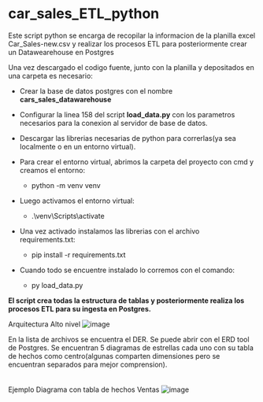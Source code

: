# car_sales_ETL_python

Este script python se encarga de recopilar la informacion de la planilla excel Car_Sales-new.csv y realizar los procesos ETL para posteriormente crear un Datawearehouse en Postgres

Una vez descargado el codigo fuente, junto con la planilla y depositados en una carpeta es necesario:
- Crear la base de datos postgres con el nombre <b>cars_sales_datawarehouse</b>
- Configurar la linea 158 del script <b>load_data.py</b> con los parametros necesarios para la conexion al servidor de base de datos.
- Descargar las librerias necesarias de python para correrlas(ya sea localmente o en un entorno virtual).

 - Para crear el entorno virtual, abrimos la carpeta del proyecto con cmd y creamos el entorno:
     - python -m venv venv

 - Luego activamos el entorno virtual:
     - .\venv\Scripts\activate  

- Una vez activado instalamos las librerias con el archivo requirements.txt:
     - pip install -r requirements.txt

- Cuando todo se encuentre instalado lo corremos con el comando:
    - py load_data.py


<b>El script crea todas la estructura de tablas y posteriormente realiza los procesos ETL para su ingesta en Postgres.</b>

Arquitectura Alto nivel
![image](https://github.com/user-attachments/assets/5c6f3d8b-ae4a-4ed9-862d-4ddeb77536ec)


En la lista de archivos se encuentra el DER. Se puede abrir con el ERD tool de Postgres. Se encuentran 5 diagramas de estrellas cada uno con su tabla de hechos como centro(algunas comparten dimensiones pero se encuentran separados para mejor comprension).<br><br><br>
Ejemplo Diagrama con tabla de hechos Ventas
![image](https://github.com/user-attachments/assets/6620c89d-0397-402c-be7d-bf98a006551f)




